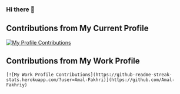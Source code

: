 ### Hi there 👋

<!--
**aml-fakhry/aml-fakhry** is a ✨ _special_ ✨ repository because its `README.md` (this file) appears on your GitHub profile.

Here are some ideas to get you started:

- 🔭 I’m currently working on ...
- 🌱 I’m currently learning ...
- 👯 I’m looking to collaborate on ...
- 🤔 I’m looking for help with ...
- 💬 Ask me about ...
- 📫 How to reach me: ...
- 😄 Pronouns: ...
- ⚡ Fun fact: ...
-->
## Contributions from My Current Profile

[![My Profile Contributions](https://github-readme-streak-stats.herokuapp.com/?user=aml-fakhry)](https://github.com/aml-fakhry)

## Contributions from My Work Profile

`[![My Work Profile Contributions](https://github-readme-streak-stats.herokuapp.com/?user=Amal-Fakhri)](https://github.com/Amal-Fakhriy)`


